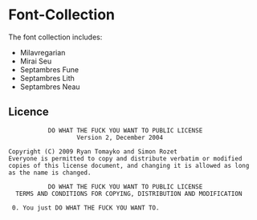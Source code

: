 # Font-Collection

The font collection includes:

- Milavregarian
- Mirai Seu
- Septambres Fune
- Septambres Lith
- Septambres Neau

Licence
-------

               DO WHAT THE FUCK YOU WANT TO PUBLIC LICENSE
                       Version 2, December 2004

    Copyright (C) 2009 Ryan Tomayko and Simon Rozet
    Everyone is permitted to copy and distribute verbatim or modified
    copies of this license document, and changing it is allowed as long
    as the name is changed.

               DO WHAT THE FUCK YOU WANT TO PUBLIC LICENSE
      TERMS AND CONDITIONS FOR COPYING, DISTRIBUTION AND MODIFICATION

     0. You just DO WHAT THE FUCK YOU WANT TO.
